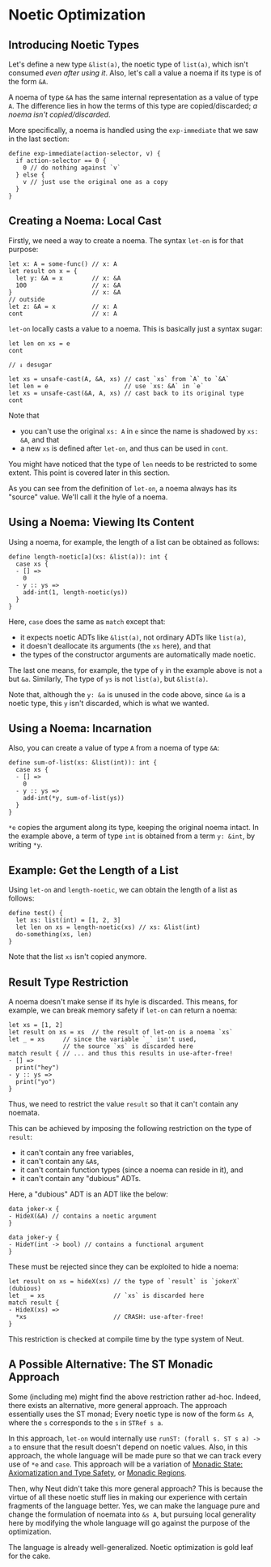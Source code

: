 # Noetic Optimization

## Introducing Noetic Types

Let's define a new type `&list(a)`, the noetic type of `list(a)`, which isn't consumed *even after using it*. Also, let's call a value a noema if its type is of the form `&A`.

A noema of type `&A` has the same internal representation as a value of type `A`. The difference lies in how the terms of this type are copied/discarded; *a noema isn't copied/discarded*.

More specifically, a noema is handled using the `exp-immediate` that we saw in the last section:

```neut
define exp-immediate(action-selector, v) {
  if action-selector == 0 {
    0 // do nothing against `v`
  } else {
    v // just use the original one as a copy
  }
}
```

## Creating a Noema: Local Cast

Firstly, we need a way to create a noema. The syntax `let-on` is for that purpose:

```neut
let x: A = some-func() // x: A
let result on x = {
  let y: &A = x        // x: &A
  100                  // x: &A
}                      // x: &A
// outside
let z: &A = x          // x: A
cont                   // x: A
```

`let-on` locally casts a value to a noema. This is basically just a syntax sugar:

```neut
let len on xs = e
cont

// ↓ desugar

let xs = unsafe-cast(A, &A, xs) // cast `xs` from `A` to `&A`
let len = e                     // use `xs: &A` in `e`
let xs = unsafe-cast(&A, A, xs) // cast back to its original type
cont
```

Note that

- you can't use the original `xs: A` in `e` since the name is shadowed by `xs: &A`, and that
- a new `xs` is defined after `let-on`, and thus can be used in `cont`.

You might have noticed that the type of `len` needs to be restricted to some extent. This point is covered later in this section.

As you can see from the definition of `let-on`, a noema always has its "source" value. We'll call it the hyle of a noema.

## Using a Noema: Viewing Its Content

Using a noema, for example, the length of a list can be obtained as follows:

```neut
define length-noetic[a](xs: &list(a)): int {
  case xs {
  - [] =>
    0
  - y :: ys =>
    add-int(1, length-noetic(ys))
  }
}
```

Here, `case` does the same as `match` except that:

- it expects noetic ADTs like `&list(a)`, not ordinary ADTs like `list(a)`,
- it doesn't deallocate its arguments (the `xs` here), and that
- the types of the constructor arguments are automatically made noetic.

The last one means, for example, the type of `y` in the example above is not `a` but `&a`. Similarly, The type of `ys` is not `list(a)`, but `&list(a)`.

Note that, although the `y: &a` is unused in the code above, since `&a` is a noetic type, this `y` isn't discarded, which is what we wanted.

## Using a Noema: Incarnation

Also, you can create a value of type `A` from a noema of type `&A`:

```neut
define sum-of-list(xs: &list(int)): int {
  case xs {
  - [] =>
    0
  - y :: ys =>
    add-int(*y, sum-of-list(ys))
  }
}
```

`*e` copies the argument along its type, keeping the original noema intact. In the example above, a term of type `int` is obtained from a term `y: &int`, by writing `*y`.

## Example: Get the Length of a List

Using `let-on` and `length-noetic`, we can obtain the length of a list as follows:

```neut
define test() {
  let xs: list(int) = [1, 2, 3]
  let len on xs = length-noetic(xs) // xs: &list(int)
  do-something(xs, len)
}
```

Note that the list `xs` isn't copied anymore.

## Result Type Restriction

A noema doesn't make sense if its hyle is discarded. This means, for example, we can break memory safety if `let-on` can return a noema:

```neut
let xs = [1, 2]
let result on xs = xs  // the result of let-on is a noema `xs`
let _ = xs     // since the variable `_` isn't used,
               // the source `xs` is discarded here
match result { // ... and thus this results in use-after-free!
- [] =>
  print("hey")
- y :: ys =>
  print("yo")
}
```

Thus, we need to restrict the value `result` so that it can't contain any noemata.

This can be achieved by imposing the following restriction on the type of `result`:

- it can't contain any free variables,
- it can't contain any `&A`s,
- it can't contain function types (since a noema can reside in it), and
- it can't contain any "dubious" ADTs.

Here, a "dubious" ADT is an ADT like the below:

```neut
data joker-x {
- HideX(&A) // contains a noetic argument
}

data joker-y {
- HideY(int -> bool) // contains a functional argument
}
```

These must be rejected since they can be exploited to hide a noema:

```neut
let result on xs = hideX(xs) // the type of `result` is `jokerX` (dubious)
let _ = xs                   // `xs` is discarded here
match result {
- HideX(xs) =>
  *xs                        // CRASH: use-after-free!
}
```

This restriction is checked at compile time by the type system of Neut.

## A Possible Alternative: The ST Monadic Approach

Some (including me) might find the above restriction rather ad-hoc. Indeed, there exists an alternative, more general approach. The approach essentially uses the ST monad; Every noetic type is now of the form `&s A`, where the `s` corresponds to the `s` in `STRef s a`.

In this approach, `let-on` would internally use `runST: (forall s. ST s a) -> a` to ensure that the result doesn't depend on noetic values. Also, in this approach, the whole language will be made pure so that we can track every use of `*e` and `case`. This approach will be a variation of [Monadic State: Axiomatization and Type Safety](https://dl.acm.org/doi/abs/10.1145/258949.258970), or [Monadic Regions](https://dl.acm.org/doi/abs/10.1145/1016848.1016867).

Then, why Neut didn't take this more general approach? This is because the virtue of all these noetic stuff lies in making our experience with certain fragments of the language better. Yes, we can make the language pure and change the formulation of noemata into `&s A`, but pursuing local generality here by modifying the whole language will go against the purpose of the optimization.

The language is already well-generalized. Noetic optimization is gold leaf for the cake.
